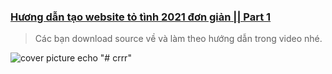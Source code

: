 ### [Hương dẫn tạo website tỏ tình 2021 đơn giản || Part 1](https://youtu.be)
> Các bạn download source về và làm theo hướng dẫn trong video nhé.


![cover picture](/img/totinh2021-part1.jpg)
echo "# crrr"
